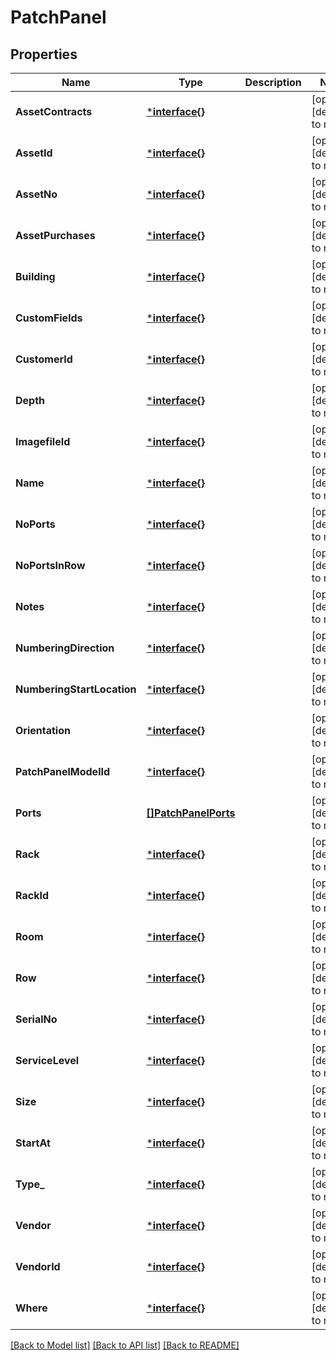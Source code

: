 # PatchPanel

## Properties
Name | Type | Description | Notes
------------ | ------------- | ------------- | -------------
**AssetContracts** | [***interface{}**](interface{}.md) |  | [optional] [default to null]
**AssetId** | [***interface{}**](interface{}.md) |  | [optional] [default to null]
**AssetNo** | [***interface{}**](interface{}.md) |  | [optional] [default to null]
**AssetPurchases** | [***interface{}**](interface{}.md) |  | [optional] [default to null]
**Building** | [***interface{}**](interface{}.md) |  | [optional] [default to null]
**CustomFields** | [***interface{}**](interface{}.md) |  | [optional] [default to null]
**CustomerId** | [***interface{}**](interface{}.md) |  | [optional] [default to null]
**Depth** | [***interface{}**](interface{}.md) |  | [optional] [default to null]
**ImagefileId** | [***interface{}**](interface{}.md) |  | [optional] [default to null]
**Name** | [***interface{}**](interface{}.md) |  | [optional] [default to null]
**NoPorts** | [***interface{}**](interface{}.md) |  | [optional] [default to null]
**NoPortsInRow** | [***interface{}**](interface{}.md) |  | [optional] [default to null]
**Notes** | [***interface{}**](interface{}.md) |  | [optional] [default to null]
**NumberingDirection** | [***interface{}**](interface{}.md) |  | [optional] [default to null]
**NumberingStartLocation** | [***interface{}**](interface{}.md) |  | [optional] [default to null]
**Orientation** | [***interface{}**](interface{}.md) |  | [optional] [default to null]
**PatchPanelModelId** | [***interface{}**](interface{}.md) |  | [optional] [default to null]
**Ports** | [**[]PatchPanelPorts**](Patch_panel_ports.md) |  | [optional] [default to null]
**Rack** | [***interface{}**](interface{}.md) |  | [optional] [default to null]
**RackId** | [***interface{}**](interface{}.md) |  | [optional] [default to null]
**Room** | [***interface{}**](interface{}.md) |  | [optional] [default to null]
**Row** | [***interface{}**](interface{}.md) |  | [optional] [default to null]
**SerialNo** | [***interface{}**](interface{}.md) |  | [optional] [default to null]
**ServiceLevel** | [***interface{}**](interface{}.md) |  | [optional] [default to null]
**Size** | [***interface{}**](interface{}.md) |  | [optional] [default to null]
**StartAt** | [***interface{}**](interface{}.md) |  | [optional] [default to null]
**Type_** | [***interface{}**](interface{}.md) |  | [optional] [default to null]
**Vendor** | [***interface{}**](interface{}.md) |  | [optional] [default to null]
**VendorId** | [***interface{}**](interface{}.md) |  | [optional] [default to null]
**Where** | [***interface{}**](interface{}.md) |  | [optional] [default to null]

[[Back to Model list]](../README.md#documentation-for-models) [[Back to API list]](../README.md#documentation-for-api-endpoints) [[Back to README]](../README.md)



